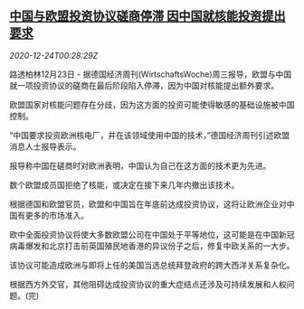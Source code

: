 <!--1608771312000-->
[中国与欧盟投资协议磋商停滞 因中国就核能投资提出要求](https://cn.reuters.com/article/china-eu-investment-deal-1223-wedn-idCNKBS28Y01G)
------

<div><i>2020-12-24T00:28:29Z</i></div><p>路透柏林12月23日 - 据德国经济周刊(WirtschaftsWoche)周三报导，欧盟与中国就一项投资协议的磋商在最后阶段陷入停滞，因为中国对核能提出额外要求。</p><p>欧盟国家对核能问题存在分歧，因为这方面的投资可能使得敏感的基础设施被中国控制。</p><p>“中国要求投资欧洲核电厂，并在该领域使用中国的技术，”德国经济周刊引述欧盟消息人士报导表示。</p><p>报导称中国在磋商时对欧洲表明，中国认为自己在这方面的技术更为先进。</p><p>数个欧盟成员国拒绝了核能，或决定在接下来几年内撤出该技术。</p><p>根据德国和欧盟官员，欧盟和中国旨在年底前达成投资协议，这将让欧洲企业对中国有更多的市场准入。</p><p>欧中全面投资协议将使大多数欧盟公司在中国处于平等地位，这可能是在中国新冠病毒爆发和北京打击前英国殖民地香港的异议份子之后，修复中欧关系的一大步。</p><p>该协议可能造成欧洲与即将上任的美国当选总统拜登政府的跨大西洋关系复杂化。</p><p>根据西方外交官，其他阻碍达成投资协议的重大症结点还涉及可持续发展和人权问题。(完)</p>
